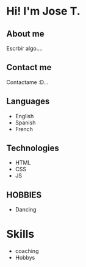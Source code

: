 # Hi! I'm Jose T. 

## About me

Escrbir algo....


## Contact me

Contactame :D... 

## Languages
 - English
 - Spanish
 - French
## Technologies
- HTML
- CSS
- JS
## HOBBIES
- Dancing
# Skills
- coaching
- Hobbys

